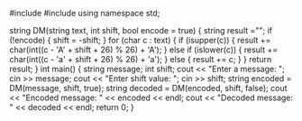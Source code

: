 #include <iostream>
#include <string>
using namespace std;

string DM(string text, int shift, bool encode = true) {
    string result ="";
    if (!encode) {
        shift = -shift;
    }
    for (char c : text) {
        if (isupper(c)) {
            result += char(int((c - 'A' + shift + 26) % 26) + 'A');
        } 
        else if (islower(c)) {
            result += char(int((c - 'a' + shift + 26) % 26) + 'a');
        } 
        else {
            result += c;
        }
    }
    return result;
}
int main() {
    string message;
    int shift;
    cout << "Enter a message: ";
    cin >> message;
    cout << "Enter shift value: ";
    cin >> shift;
    string encoded = DM(message, shift, true);
    string decoded = DM(encoded, shift, false);
    cout << "Encoded message: " << encoded << endl;
    cout << "Decoded message: " << decoded << endl;
    return 0;
}
